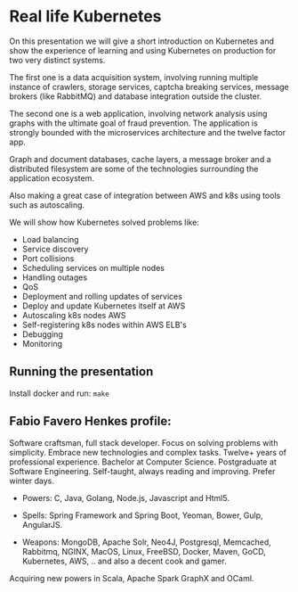 # Real life Kubernetes

On this presentation we will give a short introduction on Kubernetes and
show the experience of learning and using Kubernetes on production for two very distinct systems.

The first one is a data acquisition system, involving running multiple instance of crawlers,
storage services, captcha breaking services, message brokers (like RabbitMQ) and database integration
outside the cluster.

The second one is a web application, involving network analysis using graphs with the ultimate goal
of fraud prevention. The application is strongly bounded with the microservices architecture and the
twelve factor app.

Graph and document databases, cache layers, a message broker and a distributed filesystem are some
of the technologies surrounding the application ecosystem.

Also making a great case of integration between AWS and k8s using tools such as autoscaling.

We will show how Kubernetes solved problems like:

* Load balancing
* Service discovery
* Port collisions
* Scheduling services on multiple nodes
* Handling outages
* QoS
* Deployment and rolling updates of services
* Deploy and update Kubernetes itself at AWS
* Autoscaling k8s nodes AWS
* Self-registering k8s nodes within AWS ELB's
* Debugging
* Monitoring


## Running the presentation

Install docker and run: `make`


## Fabio Favero Henkes profile:

Software craftsman, full stack developer. Focus on solving problems with simplicity.
Embrace new technologies and complex tasks. Twelve+ years of professional experience.
Bachelor at Computer Science. Postgraduate at Software Engineering.
Self-taught, always reading and improving. Prefer winter days.

* Powers: C, Java, Golang, Node.js, Javascript and Html5.

* Spells: Spring Framework and Spring Boot, Yeoman, Bower, Gulp, AngularJS.

* Weapons: MongoDB, Apache Solr, Neo4J, Postgresql, Memcached, Rabbitmq, NGINX, MacOS, Linux, FreeBSD, Docker, Maven, GoCD, Kubernetes, AWS, .. and also a decent cook and gamer.

Acquiring new powers in Scala, Apache Spark GraphX and OCaml.
